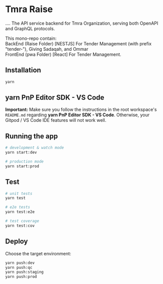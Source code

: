 # Tmra Raise

....
The API service backend for Tmra Organization, serving both OpenAPI and GraphQL protocols.

This mono-repo contain:\
BackEnd (Raise Folder) [NESTJS] For Tender Management (with prefix "tender-"), Giving Sadaqah, and Ommar\
FrontEnd (pwa Folder) [React] For Tender Management.

## Installation

```bash
yarn
```

## yarn PnP Editor SDK - VS Code

**Important:** Make sure you follow the instructions in the root workspace's `README.md`
regarding **yarn PnP Editor SDK - VS Code**. Otherwise, your Gitpod / VS Code IDE features will not work well.

## Running the app

```bash
# development & watch mode
yarn start:dev

# production mode
yarn start:prod
```

## Test

```bash
# unit tests
yarn test

# e2e tests
yarn test:e2e

# test coverage
yarn test:cov
```

## Deploy

Choose the target environment:

```bash
yarn push:dev
yarn push:qc
yarn push:staging
yarn push:prod
```

